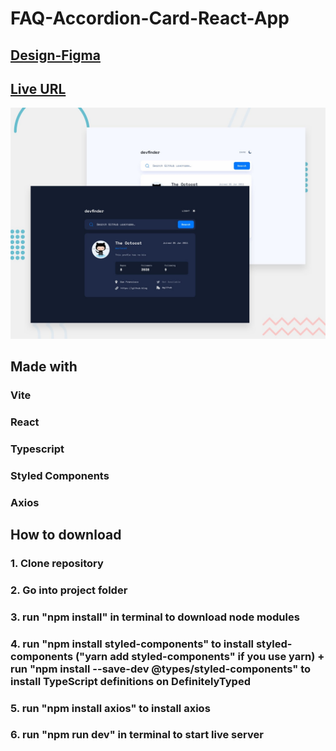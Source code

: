 # FAQ-Accordion-Card-React-App

## [Design-Figma](https://www.figma.com/file/xIHLusLUEd92bUacWp4c6T/github-user-search-app?type=design&node-id=0-2&t=FqoObC4DaxvGXGKO-0)

## [Live URL](https://github-user-search-app-chi-two.vercel.app)

![image1](./public/preview/preview.jpg)

## Made with

### Vite

### React

### Typescript

### Styled Components

### Axios

## How to download

### 1. Clone repository

### 2. Go into project folder

### 3. run "npm install" in terminal to download node modules

### 4. run "npm install styled-components" to install styled-components ("yarn add styled-components" if you use yarn) + run "npm install --save-dev @types/styled-components" to install TypeScript definitions on DefinitelyTyped

### 5. run "npm install axios" to install axios

### 6. run "npm run dev" in terminal to start live server
